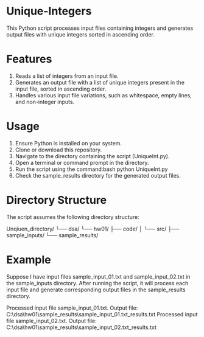 # Unique-Integers

This Python script processes input files containing integers and generates output files with unique integers sorted in ascending order.

# Features

1. Reads a list of integers from an input file.
2. Generates an output file with a list of unique integers present in the input file, sorted in ascending order.
3. Handles various input file variations, such as whitespace, empty lines, and non-integer inputs.
 

# Usage
1. Ensure Python is installed on your system.
2. Clone or download this repository.
3. Navigate to the directory containing the script (UniqueInt.py).
4. Open a terminal or command prompt in the directory.
5. Run the script using the command:bash python UniqueInt.py
7. Check the sample_results directory for the generated output files.

# Directory Structure
The script assumes the following directory structure:

Unqiuen_directory/
└── dsa/
    └── hw01/
        ├── code/
        │   └── src/
        ├── sample_inputs/
        └── sample_results/

# Example
Suppose I have input files sample_input_01.txt and sample_input_02.txt in the sample_inputs directory. 
After running the script, it will process each input file and generate corresponding output files in the sample_results directory.

Processed input file sample_input_01.txt. Output file: C:\dsa\hw01\sample_results\sample_input_01.txt_results.txt
Processed input file sample_input_02.txt. Output file: C:\dsa\hw01\sample_results\sample_input_02.txt_results.txt










